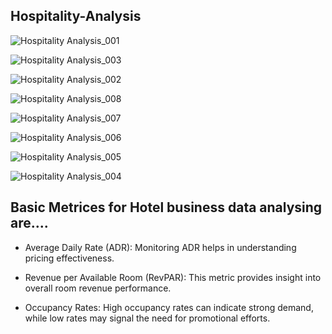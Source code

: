 ## Hospitality-Analysis
![Hospitality Analysis_001](https://github.com/user-attachments/assets/ae258ea0-6760-4580-8da2-06d9f92b3216)

![Hospitality Analysis_003](https://github.com/user-attachments/assets/f1088dec-218d-4ae5-8e4a-6be62ae5fa29)

![Hospitality Analysis_002](https://github.com/user-attachments/assets/7af65314-9176-4d87-bd40-cc5ecc8e5903)

![Hospitality Analysis_008](https://github.com/user-attachments/assets/32cefd04-9bc0-45f6-9b8a-985f78e51c59)

![Hospitality Analysis_007](https://github.com/user-attachments/assets/127c648d-fab5-440e-a9e0-ab4db39b8983)

![Hospitality Analysis_006](https://github.com/user-attachments/assets/4336c8e3-fbf6-4cd5-b3e0-c2c953c1d0de)

![Hospitality Analysis_005](https://github.com/user-attachments/assets/57e9caeb-11d5-45d0-a276-c07994291e75)

![Hospitality Analysis_004](https://github.com/user-attachments/assets/b1554522-a75e-4019-a96a-c16e4eae3bb7)

## Basic Metrices for Hotel business data analysing are....

* Average Daily Rate (ADR): Monitoring ADR helps in understanding pricing effectiveness.
  
* Revenue per Available Room (RevPAR): This metric provides insight into overall room revenue performance.
  
* Occupancy Rates: High occupancy rates can indicate strong demand, while low rates may signal the need for promotional efforts.
